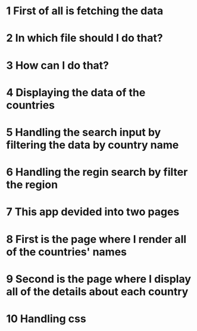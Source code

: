 # 1 First of all is fetching the data 
# 2 In which file should I do that?
# 3 How can I do that?
# 4 Displaying the data of the countries
# 5 Handling the search input by filtering the data by country name 
# 6 Handling the regin search by filter the region

# 7 This app devided into two pages
# 8 First is the page where I render all of the countries' names
# 9 Second is the page where I display all of the details about each country
# 10 Handling css
